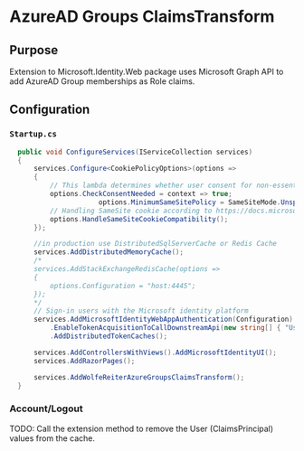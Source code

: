 # AzureAD Groups ClaimsTransform

## Purpose

Extension to Microsoft.Identity.Web package uses Microsoft Graph API to add AzureAD Group memberships as Role claims.

## Configuration

### `Startup.cs`

```csharp
  public void ConfigureServices(IServiceCollection services)
  {
      services.Configure<CookiePolicyOptions>(options =>
      {
          // This lambda determines whether user consent for non-essential cookies is needed for a given request.
          options.CheckConsentNeeded = context => true;
                      options.MinimumSameSitePolicy = SameSiteMode.Unspecified;
          // Handling SameSite cookie according to https://docs.microsoft.com/en-us/aspnet/core/security/samesite?view=aspnetcore-3.1
          options.HandleSameSiteCookieCompatibility();
      });

      //in production use DistributedSqlServerCache or Redis Cache
      services.AddDistributedMemoryCache();
      /*
      services.AddStackExchangeRedisCache(options =>
      {
          options.Configuration = "host:4445";
      });
      */
      // Sign-in users with the Microsoft identity platform
      services.AddMicrosoftIdentityWebAppAuthentication(Configuration)
          .EnableTokenAcquisitionToCallDownstreamApi(new string[] { "User.Read", "Directory.Read.All" })
          .AddDistributedTokenCaches();

      services.AddControllersWithViews().AddMicrosoftIdentityUI();
      services.AddRazorPages();

      services.AddWolfeReiterAzureGroupsClaimsTransform();
  }
```

### Account/Logout

TODO: Call the extension method to remove the User (ClaimsPrincipal) values from the cache.